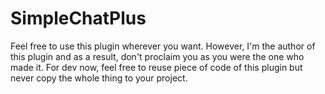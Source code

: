 # SimpleChatPlus

Feel free to use this plugin wherever you want.
However, I'm the author of this plugin and as a result, don't proclaim you as you were the one who made it.
For dev now, feel free to reuse piece of code of this plugin but never copy the whole thing to your project.
 
